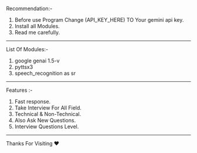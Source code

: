 Recommendation:-
1. Before use Program Change (API_KEY_HERE) TO Your gemini api key.
2. Install all Modules.
3. Read me carefully.
_______________________________________________
List Of Modules:-
1. google genai 1.5-v
2. pyttsx3
3. speech_recognition as sr
_______________________________________________

 Features :-
 1. Fast response.
 2. Take Interview For All Field.
 3. Technical & Non-Technical.
 4. Also Ask New Questions.
 5. Interview Questions Level.
_______________________________________________

Thanks For Visiting ❤️
